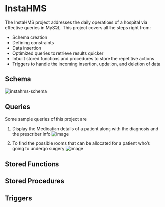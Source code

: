 # InstaHMS

The InstaHMS project addresses the daily operations of a hospital via effective queries in MySQL. 
This project covers all the steps right from: 
* Schema creation
* Defining constraints
* Data insertion
* Optimized queries to retrieve results quicker
* Inbuilt stored functions and procedures to store the repetitive actions
* Triggers to handle the incoming insertion, updation, and deletion of data

## Schema
![instahms-schema](https://github.com/sai-hari98/instahms/assets/30078806/a8a7a93c-860a-41e6-9c35-c3ba198b9abf)

## Queries
Some sample queries of this project are
1. Display the Medication details of a patient along with the diagnosis and the prescriber info
![image](https://github.com/sai-hari98/instahms/assets/30078806/adb6b6e8-47a7-4d81-8b07-2049efeadf24)

2. To find the possible rooms that can be allocated for a patient who’s going to undergo surgery
![image](https://github.com/sai-hari98/instahms/assets/30078806/c20cc636-9155-48aa-bfd0-e196da609447)

## Stored Functions

## Stored Procedures

## Triggers
